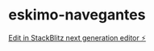 # eskimo-navegantes

[Edit in StackBlitz next generation editor ⚡️](https://stackblitz.com/~/github.com/fabioitj/eskimo-navegantes)